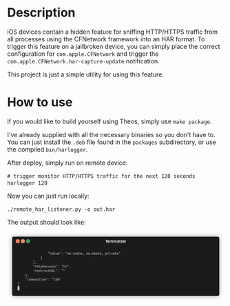 # Description

iOS devices contain a hidden feature for sniffing HTTP/HTTPS traffic from all processes using the CFNetwork framework
into an HAR format. To trigger this feature on a jailbroken device, you can simply place the correct configuration
for `com.apple.CFNetwork` and trigger the `com.apple.CFNetwork.har-capture-update` notification.

This project is just a simple utility for using this feature.

# How to use

If you would like to build yourself using Theos, simply use `make package`.

I've already supplied with all the necessary binaries so you don't have to. You can just install the `.deb` file found
in the `packages` subdirectory, or use the compiled `bin/harlogger`.

After deploy, simply run on remote device:

```shell
# trigger monitor HTTP/HTTPS traffic for the next 120 seconds
harlogger 120
```

Now you can just run locally:

```shell
./remote_har_listener.py -o out.har
```

The output should look like:

![](./example.gif)


